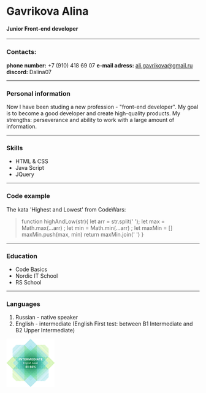 # Gavrikova Alina 
#### Junior Front-end developer
___
### Contacts:
**phone number:** +7 (910) 418 69 07
**e-mail adress:** ali.gavrikova@gmail.ru
**discord:** Dalina07
___

### Personal information
Now I have been studing a new profession - "front-end developer". My goal is to become a good developer and create high-quality products. My strengths: perseverance and ability to work with a large amount of information.
___
### Skills
  * HTML & CSS
  * Java Script
  * JQuery
___

### Code example
The kata 'Highest and Lowest' from CodeWars:
> function highAndLow(str){
let arr = str.split(' ');
let max = Math.max(...arr) ;
let min = Math.min(...arr) ;
let maxMin = []
maxMin.push(max, min)
return maxMin.join(' ')
}
___
### Education
  * Code Basics 
  * Nordic IT School
  * RS School
___
### Languages
1. Russian - native speaker
2. English - intermediate (English First test: between B1 Intermediate and B2 Upper Intermediate)
<img src='mailservice.png' width='25%'>
